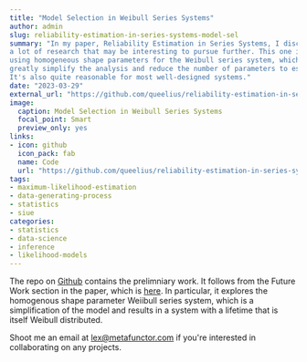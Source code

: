 ```yaml
---
title: "Model Selection in Weibull Series Systems"
author: admin
slug: reliability-estimation-in-series-systems-model-sel
summary: "In my paper, Reliability Estimation in Series Systems, I discarded
a lot of research that may be interesting to pursue further. This one is about
using homogeneous shape parameters for the Weibull series system, which can
greatly simplify the analysis and reduce the number of parameters to estimate.
It's also quite reasonable for most well-designed systems."
date: "2023-03-29"
external_url: "https://github.com/queelius/reliability-estimation-in-series-systems"
image:
  caption: Model Selection in Weibull Series Systems
  focal_point: Smart
  preview_only: yes
links:
- icon: github
  icon_pack: fab
  name: Code
  url: "https://github.com/queelius/reliability-estimation-in-series-systems-model-selection"
tags:
- maximum-likelihood-estimation
- data-generating-process
- statistics
- siue
categories:
- statistics
- data-science
- inference
- likelihood-models
---
```


The repo on [Github](https://github.com/queelius/reliability-estimation-in-series-systems-model-selection) contains the prelimniary
work. It follows from the Future Work section in the paper, which is [here](/alex-towell-math-proj-masters.pdf#page=31).
In particular, it explores the homogenous shape parameter Weiibull series system, which is a simplification of the model
and results in a system with a lifetime that is itself Weibull distributed.

Shoot me an email at [lex@metafunctor.com](mailto:lex@metafunctor.com) if you're interested in collaborating on any projects.